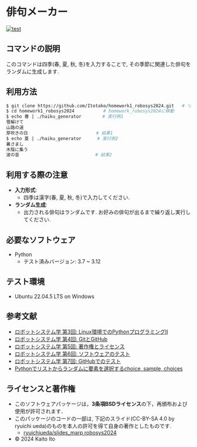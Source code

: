 # 俳句メーカー

[![test](https://github.com/Itotako/homework1_robosys2024/actions/workflows/test.yml/badge.svg)](https://github.com/Itotako/homework1_robosys2024/actions/workflows/test.yml)

## コマンドの説明
このコマンドは四季(春, 夏, 秋, 冬)を入力することで, その季節に関連した俳句をランダムに生成します.

## 利用方法

```bash
$ git clone https://github.com/Itotako/homework1_robosys2024.git   # リポジトリをクローン
$ cd homework1_robosys2024           # homework_robosys2024に移動
$ echo 春 | ./haiku_generator        # 実行例1
雪解けて
山路の道
芽吹きの日                          # 結果1
$ echo 夏 | ./haiku_generator      # 実行例2
暑さまし
木陰に集う
波の音                             # 結果2
```
## 利用する際の注意
- **入力形式**: 
  - 四季は漢字(春, 夏, 秋, 冬)で入力してください.
- **ランダム生成**: 
  - 出力される俳句はランダムです. お好みの俳句が出るまで繰り返し実行してください.

## 必要なソフトウェア
- Python
  - テスト済みバージョン: 3.7 ~ 3.12

## テスト環境
- Ubuntu 22.04.5 LTS on Windows

## 参考文献
* [ロボットシステム学 第3回: Linux環境でのPythonプログラミングⅡ](https://ryuichiueda.github.io/slides_marp/robosys2024/lesson3.html)
* [ロボットシステム学 第4回: GitとGitHub](https://ryuichiueda.github.io/slides_marp/robosys2024/lesson4.html)
* [ロボットシステム学 第5回: 著作権とライセンス](https://ryuichiueda.github.io/slides_marp/robosys2024/lesson5.html)
* [ロボットシステム学 第6回: ソフトウェアのテスト](https://ryuichiueda.github.io/slides_marp/robosys2024/lesson6.html)
* [ロボットシステム学 第7回: GitHubでのテスト](https://ryuichiueda.github.io/slides_marp/robosys2024/lesson7.html)
* [Pythonでリストからランダムに要素を選択するchoice, sample, choices](https://note.nkmk.me/python-random-choice-sample-choices/)

## ライセンスと著作権
- このソフトウェアパッケージは，**3条項BSDライセンス**の下，再頒布および使用が許可されます．
- このパッケージのコードの一部は, 下記のスライド(CC-BY-SA 4.0 by ryuichi ueda)のものを本人の許可を得て自身の著作としたものです. 
  - [ryuichiueda/slides_marp robosys2024](http://github.com/ryuichiueda/slides_marp/tree/master/robosys2024) 
- © 2024 Kaito Ito

